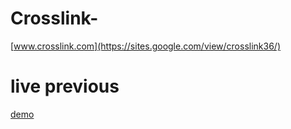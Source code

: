 # Crosslink-
[www.crosslink.com](https://sites.google.com/view/crosslink36/)

# live previous 
 [demo](https://crosslink369.github.io/Crosslink-/)
